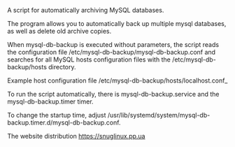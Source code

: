 A script for automatically archiving MySQL databases.

The program allows you to automatically back up multiple mysql databases, as well as delete old archive copies.

When mysql-db-backup is executed without parameters, the script reads the configuration file /etc/mysql-db-backup/mysql-db-backup.conf
and searches for all MySQL hosts configuration files with the /etc/mysql-db-backup/hosts directory.

Example host configuration file /etc/mysql-db-backup/hosts/localhost.conf_

To run the script automatically, there is mysql-db-backup.service and the mysql-db-backup.timer timer.

To change the startup time, adjust /usr/lib/systemd/system/mysql-db-backup.timer.d/mysql-db-backup.conf.

The website distribution https://snuglinux.pp.ua
